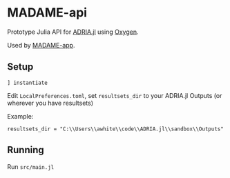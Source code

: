 # MADAME-api

Prototype Julia API for [ADRIA.jl](https://github.com/open-AIMS/ADRIA.jl)
using [Oxygen](https://oxygenframework.github.io/Oxygen.jl/stable/).

Used by [MADAME-app](https://github.com/open-AIMS/MADAME-app).

## Setup

`] instantiate`

Edit `LocalPreferences.toml`, set `resultsets_dir` to your ADRIA.jl Outputs (or wherever you have resultsets)

Example:
```
resultsets_dir = "C:\\Users\\awhite\\code\\ADRIA.jl\\sandbox\\Outputs"
```

## Running

Run `src/main.jl`

